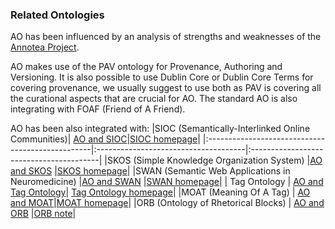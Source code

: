 ### Related Ontologies ###

AO has been influenced by an analysis of strengths and weaknesses of the [Annotea Project](http://www.w3.org/2001/Annotea/).

AO makes use of the PAV ontology for Provenance, Authoring and Versioning. It is also possible to use Dublin Core or Dublin Core Terms for covering provenance, we usually suggest to use both as PAV is covering all the curational aspects that are crucial for AO. The standard AO is also integrating with FOAF (Friend of A Friend).

AO has been also integrated with:
|SIOC (Semantically-Interlinked Online Communities)| [AO and SIOC](IntegrationWithSIOC.md)|[SIOC homepage](http://sioc-project.org/)|
|:-------------------------------------------------|:-------------------------------------|:----------------------------------------|
|SKOS (Simple Knowledge Organization System)       |[AO and SKOS](SKOS.md)                |[SKOS homepage](http://www.w3.org/2004/02/skos/)|
|SWAN (Semantic Web Applications in Neuromedicine) |[AO and SWAN](SWANDiscourse.md)       |[SWAN homepage](http://swan.mindinformatics.org/ontology.html)|
| Tag Ontology                                     | [AO and Tag Ontology](IntegrationWithTagOntology.md)| [Tag Ontology homepage](http://www.holygoat.co.uk/projects/tags/)|
|MOAT (Meaning Of A Tag)                           | [AO and MOAT](IntegrationWithMOAT.md)|[MOAT homepage](http://moat-project.org/)|
|ORB (Ontology of Rhetorical Blocks)               | [AO and ORB](IntegrationWithORB.md)  |[ORB note](http://www.w3.org/2001/sw/hcls/notes/orb/)|